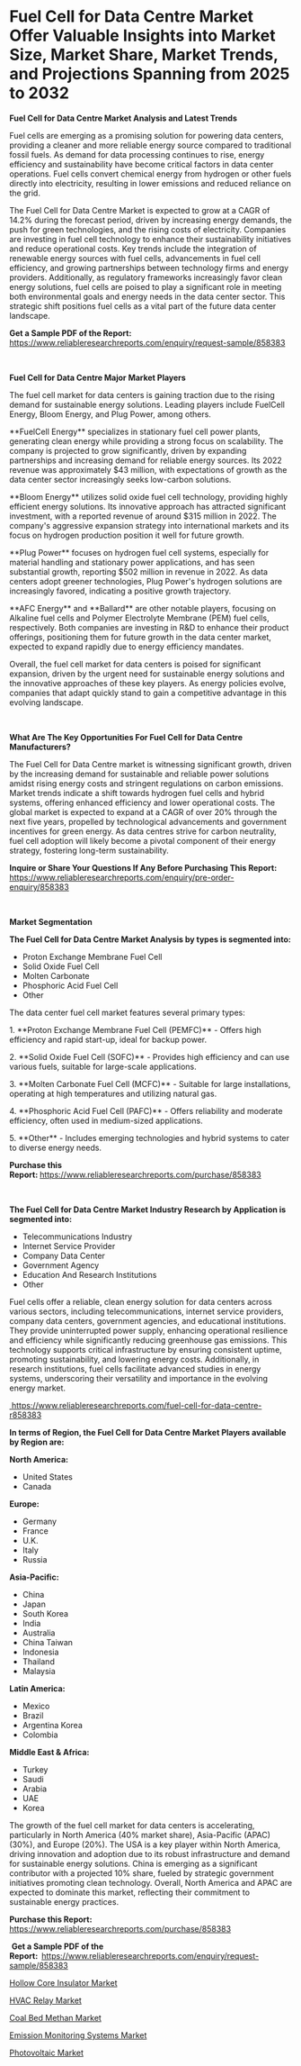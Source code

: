 <p><h1>Fuel Cell for Data Centre Market Offer Valuable Insights into Market Size, Market Share, Market Trends, and Projections Spanning from 2025 to 2032</h1></p><p><strong>Fuel Cell for Data Centre Market Analysis and Latest Trends</strong></p>
<p><p>Fuel cells are emerging as a promising solution for powering data centers, providing a cleaner and more reliable energy source compared to traditional fossil fuels. As demand for data processing continues to rise, energy efficiency and sustainability have become critical factors in data center operations. Fuel cells convert chemical energy from hydrogen or other fuels directly into electricity, resulting in lower emissions and reduced reliance on the grid. </p><p>The Fuel Cell for Data Centre Market is expected to grow at a CAGR of 14.2% during the forecast period, driven by increasing energy demands, the push for green technologies, and the rising costs of electricity. Companies are investing in fuel cell technology to enhance their sustainability initiatives and reduce operational costs. Key trends include the integration of renewable energy sources with fuel cells, advancements in fuel cell efficiency, and growing partnerships between technology firms and energy providers. Additionally, as regulatory frameworks increasingly favor clean energy solutions, fuel cells are poised to play a significant role in meeting both environmental goals and energy needs in the data center sector. This strategic shift positions fuel cells as a vital part of the future data center landscape.</p></p>
<p><strong>Get a Sample PDF of the Report:&nbsp;</strong> <a href="https://www.reliableresearchreports.com/enquiry/request-sample/858383?utm_campaign=32&utm_medium=2&utm_source=Github&utm_content=ia&utm_term=13022025&utm_id=fuel-cell-for-data-centre">https://www.reliableresearchreports.com/enquiry/request-sample/858383</a></p>
<p>&nbsp;</p>
<p><strong>Fuel Cell for Data Centre Major Market Players</strong></p>
<p><p>The fuel cell market for data centers is gaining traction due to the rising demand for sustainable energy solutions. Leading players include FuelCell Energy, Bloom Energy, and Plug Power, among others.</p><p>**FuelCell Energy** specializes in stationary fuel cell power plants, generating clean energy while providing a strong focus on scalability. The company is projected to grow significantly, driven by expanding partnerships and increasing demand for reliable energy sources. Its 2022 revenue was approximately $43 million, with expectations of growth as the data center sector increasingly seeks low-carbon solutions.</p><p>**Bloom Energy** utilizes solid oxide fuel cell technology, providing highly efficient energy solutions. Its innovative approach has attracted significant investment, with a reported revenue of around $315 million in 2022. The company's aggressive expansion strategy into international markets and its focus on hydrogen production position it well for future growth.</p><p>**Plug Power** focuses on hydrogen fuel cell systems, especially for material handling and stationary power applications, and has seen substantial growth, reporting $502 million in revenue in 2022. As data centers adopt greener technologies, Plug Power's hydrogen solutions are increasingly favored, indicating a positive growth trajectory.</p><p>**AFC Energy** and **Ballard** are other notable players, focusing on Alkaline fuel cells and Polymer Electrolyte Membrane (PEM) fuel cells, respectively. Both companies are investing in R&D to enhance their product offerings, positioning them for future growth in the data center market, expected to expand rapidly due to energy efficiency mandates.</p><p>Overall, the fuel cell market for data centers is poised for significant expansion, driven by the urgent need for sustainable energy solutions and the innovative approaches of these key players. As energy policies evolve, companies that adapt quickly stand to gain a competitive advantage in this evolving landscape.</p></p>
<p>&nbsp;</p>
<p><strong>What Are The Key Opportunities For Fuel Cell for Data Centre Manufacturers?</strong></p>
<p><p>The Fuel Cell for Data Centre market is witnessing significant growth, driven by the increasing demand for sustainable and reliable power solutions amidst rising energy costs and stringent regulations on carbon emissions. Market trends indicate a shift towards hydrogen fuel cells and hybrid systems, offering enhanced efficiency and lower operational costs. The global market is expected to expand at a CAGR of over 20% through the next five years, propelled by technological advancements and government incentives for green energy. As data centres strive for carbon neutrality, fuel cell adoption will likely become a pivotal component of their energy strategy, fostering long-term sustainability.</p></p>
<p><strong>Inquire or Share Your Questions If Any Before Purchasing This Report:</strong> <a href="https://www.reliableresearchreports.com/enquiry/pre-order-enquiry/858383?utm_campaign=32&utm_medium=2&utm_source=Github&utm_content=ia&utm_term=13022025&utm_id=fuel-cell-for-data-centre">https://www.reliableresearchreports.com/enquiry/pre-order-enquiry/858383</a></p>
<p>&nbsp;</p>
<p><strong>Market Segmentation</strong></p>
<p><strong>The Fuel Cell for Data Centre Market Analysis by types is segmented into:</strong></p>
<p><ul><li>Proton Exchange Membrane Fuel Cell</li><li>Solid Oxide Fuel Cell</li><li>Molten Carbonate</li><li>Phosphoric Acid Fuel Cell</li><li>Other</li></ul></p>
<p><p>The data center fuel cell market features several primary types: </p><p>1. **Proton Exchange Membrane Fuel Cell (PEMFC)** - Offers high efficiency and rapid start-up, ideal for backup power.</p><p>  </p><p>2. **Solid Oxide Fuel Cell (SOFC)** - Provides high efficiency and can use various fuels, suitable for large-scale applications.</p><p>3. **Molten Carbonate Fuel Cell (MCFC)** - Suitable for large installations, operating at high temperatures and utilizing natural gas.</p><p>4. **Phosphoric Acid Fuel Cell (PAFC)** - Offers reliability and moderate efficiency, often used in medium-sized applications.</p><p>5. **Other** - Includes emerging technologies and hybrid systems to cater to diverse energy needs.</p></p>
<p><strong>Purchase this Report:&nbsp;</strong><a href="https://www.reliableresearchreports.com/purchase/858383?utm_campaign=32&utm_medium=2&utm_source=Github&utm_content=ia&utm_term=13022025&utm_id=fuel-cell-for-data-centre">https://www.reliableresearchreports.com/purchase/858383</a></p>
<p>&nbsp;</p>
<p><strong>The Fuel Cell for Data Centre Market Industry Research by Application is segmented into:</strong></p>
<p><ul><li>Telecommunications Industry</li><li>Internet Service Provider</li><li>Company Data Center</li><li>Government Agency</li><li>Education And Research Institutions</li><li>Other</li></ul></p>
<p><p>Fuel cells offer a reliable, clean energy solution for data centers across various sectors, including telecommunications, internet service providers, company data centers, government agencies, and educational institutions. They provide uninterrupted power supply, enhancing operational resilience and efficiency while significantly reducing greenhouse gas emissions. This technology supports critical infrastructure by ensuring consistent uptime, promoting sustainability, and lowering energy costs. Additionally, in research institutions, fuel cells facilitate advanced studies in energy systems, underscoring their versatility and importance in the evolving energy market.</p></p>
<p><a href="https://www.reliableresearchreports.com/fuel-cell-for-data-centre-r858383?utm_campaign=32&utm_medium=2&utm_source=Github&utm_content=ia&utm_term=13022025&utm_id=fuel-cell-for-data-centre">&nbsp;https://www.reliableresearchreports.com/fuel-cell-for-data-centre-r858383</a></p>
<p><strong>In terms of Region, the Fuel Cell for Data Centre Market Players available by Region are:</strong></p>
<p>
    <p> <strong> North America: </strong>
        <ul>
            <li>United States</li>
            <li>Canada</li>
        </ul>
        </p> 
    <p> <strong> Europe: </strong>
        <ul>
            <li>Germany</li>
            <li>France</li>
            <li>U.K.</li>
            <li>Italy</li>
            <li>Russia</li>
        </ul>
        </p> 
    <p> <strong> Asia-Pacific: </strong>
        <ul>
            <li>China</li>
            <li>Japan</li>
            <li>South Korea</li>
            <li>India</li>
            <li>Australia</li>
            <li>China Taiwan</li>
            <li>Indonesia</li>
            <li>Thailand</li>
            <li>Malaysia</li>
        </ul>
        </p> 
    <p> <strong> Latin America: </strong>
        <ul>
            <li>Mexico</li>
            <li>Brazil</li>
            <li>Argentina Korea</li>
            <li>Colombia</li>
        </ul>
        </p> 
    <p> <strong> Middle East & Africa: </strong>
        <ul>
            <li>Turkey</li>
            <li>Saudi</li>
            <li>Arabia</li>
            <li>UAE</li>
            <li>Korea</li>
        </ul>
    </p>
    </p>
<p><p>The growth of the fuel cell market for data centers is accelerating, particularly in North America (40% market share), Asia-Pacific (APAC) (30%), and Europe (20%). The USA is a key player within North America, driving innovation and adoption due to its robust infrastructure and demand for sustainable energy solutions. China is emerging as a significant contributor with a projected 10% share, fueled by strategic government initiatives promoting clean technology. Overall, North America and APAC are expected to dominate this market, reflecting their commitment to sustainable energy practices.</p></p>
<p><strong>Purchase this Report: </strong><a href="https://www.reliableresearchreports.com/purchase/858383?utm_campaign=32&utm_medium=2&utm_source=Github&utm_content=ia&utm_term=13022025&utm_id=fuel-cell-for-data-centre">https://www.reliableresearchreports.com/purchase/858383</a></p>
<p>&nbsp;<strong>Get a Sample PDF of the Report:&nbsp;&nbsp;</strong><a href="https://www.reliableresearchreports.com/enquiry/request-sample/858383?utm_campaign=32&utm_medium=2&utm_source=Github&utm_content=ia&utm_term=13022025&utm_id=fuel-cell-for-data-centre">https://www.reliableresearchreports.com/enquiry/request-sample/858383</a></p>
<p><strong></strong></p>
<p><p><a href="https://github.com/pimanoruman/Market-Research-Report-List-1/blob/main/hollow-core-insulator-market.md?utm_campaign=32&utm_medium=2&utm_source=Github&utm_content=ia&utm_term=13022025&utm_id=fuel-cell-for-data-centre">Hollow Core Insulator Market</a></p><p><a href="https://github.com/adyawafurber1/Market-Research-Report-List-1/blob/main/hvac-relay-market.md?utm_campaign=32&utm_medium=2&utm_source=Github&utm_content=ia&utm_term=13022025&utm_id=fuel-cell-for-data-centre">HVAC Relay Market</a></p><p><a href="https://github.com/tashipmhuiri/Market-Research-Report-List-1/blob/main/coal-bed-methan-market.md?utm_campaign=32&utm_medium=2&utm_source=Github&utm_content=ia&utm_term=13022025&utm_id=fuel-cell-for-data-centre">Coal Bed Methan Market</a></p><p><a href="https://github.com/sungbruington660/Market-Research-Report-List-1/blob/main/emission-monitoring-systems-market.md?utm_campaign=32&utm_medium=2&utm_source=Github&utm_content=ia&utm_term=13022025&utm_id=fuel-cell-for-data-centre">Emission Monitoring Systems Market</a></p><p><a href="https://github.com/akrachveslov/Market-Research-Report-List-1/blob/main/photovoltaic-market.md?utm_campaign=32&utm_medium=2&utm_source=Github&utm_content=ia&utm_term=13022025&utm_id=fuel-cell-for-data-centre">Photovoltaic Market</a></p></p>